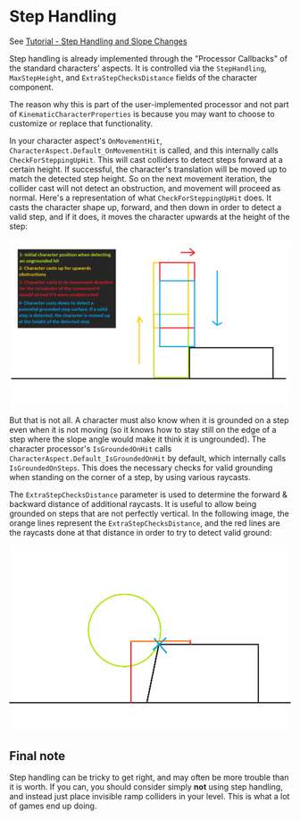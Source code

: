 
# Step Handling

See [Tutorial - Step Handling and Slope Changes](../Tutorial/tutorial-steps-and-slopes.md)

Step handling is already implemented through the "Processor Callbacks" of the standard characters' aspects. It is controlled via the `StepHandling`, `MaxStepHeight`, and `ExtraStepChecksDistance` fields of the character component.

The reason why this is part of the user-implemented processor and not part of `KinematicCharacterProperties` is because you may want to choose to customize or replace that functionality.

In your character aspect's `OnMovementHit`, `CharacterAspect.Default_OnMovementHit` is called, and this internally calls `CheckForSteppingUpHit`. This will cast colliders to detect steps forward at a certain height. If successful, the character's translation will be moved up to match the detected step height. So on the next movement iteration, the collider cast will not detect an obstruction, and movement will proceed as normal. Here's a representation of what `CheckForSteppingUpHit` does. It casts the character shape up, forward, and then down in order to detect a valid step, and if it does, it moves the character upwards at the height of the step:

![](../Images/howto_steppingup.png)

But that is not all. A character must also know when it is grounded on a step even when it is not moving (so it knows how to stay still on the edge of a step where the slope angle would make it think it is ungrounded). The character processor's `IsGroundedOnHit` calls `CharacterAspect.Default_IsGroundedOnHit` by default, which internally calls `IsGroundedOnSteps`. This does the necessary checks for valid grounding when standing on the corner of a step, by using various raycasts.

The `ExtraStepChecksDistance` parameter is used to determine the forward & backward distance of additional raycasts. It is useful to allow being grounded on steps that are not perfectly vertical. In the following image, the orange lines represent the `ExtraStepChecksDistance`, and the red lines are the raycasts done at that distance in order to try to detect valid ground:

![](../Images/howto_stepgrounding.png)


## Final note

Step handling can be tricky to get right, and may often be more trouble than it is worth. If you can, you should consider simply **not** using step handling, and instead just place invisible ramp colliders in your level. This is what a lot of games end up doing.